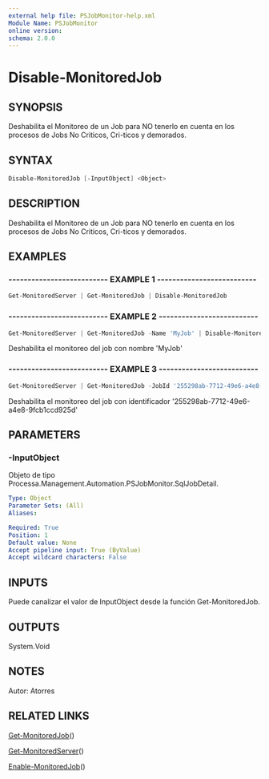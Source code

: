 ```yaml
---
external help file: PSJobMonitor-help.xml
Module Name: PSJobMonitor
online version: 
schema: 2.0.0
---
```


# Disable-MonitoredJob

## SYNOPSIS
Deshabilita el Monitoreo de un Job para NO tenerlo en cuenta en los procesos de Jobs No Criticos, Cri-ticos y demorados.

## SYNTAX

```powershell
Disable-MonitoredJob [-InputObject] <Object>
```

## DESCRIPTION
Deshabilita el Monitoreo de un Job para NO tenerlo en cuenta en los procesos de Jobs No Criticos, Cri-ticos y demorados.

## EXAMPLES

### -------------------------- EXAMPLE 1 --------------------------
```powershell
Get-MonitoredServer | Get-MonitoredJob | Disable-MonitoredJob
```

### -------------------------- EXAMPLE 2 --------------------------
```powershell
Get-MonitoredServer | Get-MonitoredJob -Name 'MyJob' | Disable-MonitoredJob
```

Deshabilita el monitoreo del job con nombre 'MyJob'

### -------------------------- EXAMPLE 3 --------------------------
```powershell
Get-MonitoredServer | Get-MonitoredJob -JobId '255298ab-7712-49e6-a4e8-9fcb1ccd925d' | Disable-MonitoredJob
```

Deshabilita el monitoreo del job con identificador '255298ab-7712-49e6-a4e8-9fcb1ccd925d'

## PARAMETERS

### -InputObject
Objeto de tipo Processa.Management.Automation.PSJobMonitor.SqlJobDetail.

```yaml
Type: Object
Parameter Sets: (All)
Aliases: 

Required: True
Position: 1
Default value: None
Accept pipeline input: True (ByValue)
Accept wildcard characters: False
```

## INPUTS

Puede canalizar el valor de InputObject desde la función Get-MonitoredJob.

## OUTPUTS

System.Void

## NOTES
Autor: Atorres

## RELATED LINKS

[Get-MonitoredJob](Get-MonitoredJob.md)()

[Get-MonitoredServer](Get-MonitoredServer.md)()

[Enable-MonitoredJob](Enable-MonitoredJob.md)()

